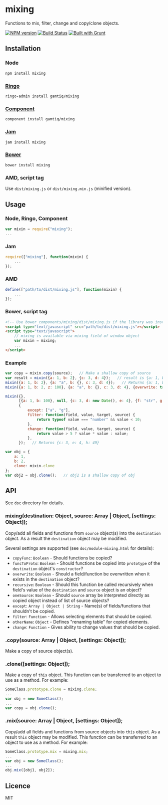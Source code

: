 # mixing

Functions to mix, filter, change and copy/clone objects.

[![NPM version](https://badge.fury.io/js/mixing.png)](http://badge.fury.io/js/mixing)
[![Build Status](https://travis-ci.org/gamtiq/mixing.png)](https://travis-ci.org/gamtiq/mixing)
[![Built with Grunt](https://cdn.gruntjs.com/builtwith.png)](http://gruntjs.com/)

## Installation

### Node

    npm install mixing

### [Ringo](http://ringojs.org)

    ringo-admin install gamtiq/mixing

### [Component](https://github.com/component/component)

    component install gamtiq/mixing

### [Jam](http://jamjs.org)

    jam install mixing

### [Bower](http://bower.io)

    bower install mixing

### AMD, script tag

Use `dist/mixing.js` or `dist/mixing.min.js` (minified version).

## Usage

### Node, Ringo, Component

```js
var mixin = require("mixing");
...
```

### Jam

```js
require(["mixing"], function(mixin) {
    ...
});
```

### AMD

```js
define(["path/to/dist/mixing.js"], function(mixin) {
    ...
});
```

### Bower, script tag

```html
<!-- Use bower_components/mixing/dist/mixing.js if the library was installed via Bower -->
<script type="text/javascript" src="path/to/dist/mixing.js"></script>
<script type="text/javascript">
    // mixing is available via mixing field of window object
    var mixin = mixing;
    ...
</script>
```

### Example

```js
var copy = mixin.copy(source);   // Make a shallow copy of source
var result = mixin({a: 1, b: 2}, {c: 3, d: 4});   // result is {a: 1, b: 2, c: 3, d: 4}
mixin({a: 1, b: 2}, {a: "a", b: {}, c: 3, d: 4});   // Returns {a: 1, b: 2, c: 3, d: 4}
mixin({a: 1, b: 2, z: 100}, {a: "a", b: {}, c: 3, d: 4}, {overwrite: true});   // Returns {a: "a", b: {}, c: 3, d: 4, z: 100}

mixin({}, 
      [{a: 1, b: 100}, null, {c: 3, d: new Date(), e: 4}, {f: "str", g: 50}, undefined, {h: 7}], 
      {
          except: ["a", "g"],
          filter: function(field, value, target, source) {
              return typeof value === "number" && value < 10;
          },
          change: function(field, value, target, source) {
              return value > 5 ? value * value : value;
          },
      });   // Returns {c: 3, e: 4, h: 49}

var obj = {
    a: 1,
    b: 2,
    clone: mixin.clone
};
var obj2 = obj.clone();   // obj2 is a shallow copy of obj
```

## API

See `doc` directory for details.

### mixing(destination: Object, source: Array | Object, [settings: Object]);

Copy/add all fields and functions from `source` object(s) into the `destination` object.
As a result the `destination` object may be modified.

Several settings are supported (see `doc/module-mixing.html` for details):

* `copyFunc`: `Boolean` - Should functions be copied?
* `funcToProto`: `Boolean` - Should functions be copied into `prototype` of the `destination` object's `constructor`?
* `overwrite`: `Boolean` - Should a field/function be overwritten when it exists in the `destination` object?
* `recursive`: `Boolean` - Should this function be called recursively when field's value of the `destination` and `source` object is an object?
* `oneSource`: `Boolean` - Should `source` array be interpreted directly as copied object instead of list of source objects?
* `except`: `Array | Object | String` - Name(s) of fields/functions that shouldn't be copied.
* `filter`: `Function` - Allows selecting elements that should be copied.
* `otherName`: `Object` - Defines "renaming table" for copied elements.
* `change`: `Function` - Gives ability to change values that should be copied.

### .copy(source: Array | Object, [settings: Object]);

Make a copy of source object(s).

### .clone([settings: Object]);

Make a copy of `this` object.
This function can be transferred to an object to use as a method.
For example:
```js
SomeClass.prototype.clone = mixing.clone;
...
var obj = new SomeClass();
...
var copy = obj.clone();
```

### .mix(source: Array | Object, [settings: Object]);

Copy/add all fields and functions from source objects into `this` object.
As a result `this` object may be modified.
This function can be transferred to an object to use as a method.
For example:
```js
SomeClass.prototype.mix = mixing.mix;
...
var obj = new SomeClass();
...
obj.mix([obj1, obj2]);
```

## Licence

MIT
